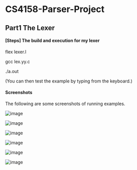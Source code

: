# CS4158-Parser-Project

## Part1 The Lexer
#### [Steps] The build and execution for my lexer

flex lexer.l

gcc lex.yy.c

./a.out

(You can then test the example by typing from the keyboard.)


#### Screenshots
The following are some screenshots of running examples.

![image](https://user-images.githubusercontent.com/43991412/159787383-84c2dc57-37a9-4d13-a2a1-692582438c18.png)

![image](https://user-images.githubusercontent.com/43991412/159787761-5807b580-4959-4290-90a1-0b4486ff976e.png)

![image](https://user-images.githubusercontent.com/43991412/159787807-0ae45edd-8d42-4fa2-9ae6-caccc19a10ac.png)

![image](https://user-images.githubusercontent.com/43991412/159787861-ec715a07-d649-4e5c-9a43-ef952fdb230c.png)

![image](https://user-images.githubusercontent.com/43991412/159787922-5197fffc-841d-41b0-ab57-b75120bcc1a3.png)

![image](https://user-images.githubusercontent.com/43991412/159788007-5859719a-4ab6-45ad-9705-c5ad3025cea5.png)

